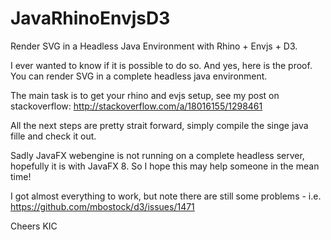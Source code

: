 JavaRhinoEnvjsD3
================

Render SVG in a Headless Java Environment with Rhino + Envjs + D3.

I ever wanted to know if it is possible to do so. And yes, here is the proof. You can render SVG in a complete headless java environment.

The main task is to get your rhino and evjs setup, see my post on stackoverflow: http://stackoverflow.com/a/18016155/1298461

All the next steps are pretty strait forward, simply compile the singe java fille and check it out.

Sadly JavaFX webengine is not running on a complete headless server, hopefully it is with JavaFX 8. So I hope this may help someone in the mean time!

I got almost everything to work, but note there are still some problems - i.e. https://github.com/mbostock/d3/issues/1471

Cheers 
KIC



